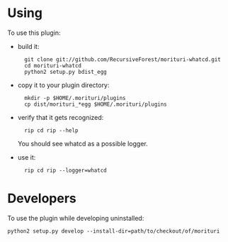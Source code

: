 Using
=====

To use this plugin:

* build it:

        git clone git://github.com/RecursiveForest/morituri-whatcd.git
        cd morituri-whatcd
        python2 setup.py bdist_egg

* copy it to your plugin directory:

        mkdir -p $HOME/.morituri/plugins
        cp dist/morituri_*egg $HOME/.morituri/plugins

* verify that it gets recognized:

        rip cd rip --help

   You should see whatcd as a possible logger.

* use it:

        rip cd rip --logger=whatcd


Developers
==========

To use the plugin while developing uninstalled:

    python2 setup.py develop --install-dir=path/to/checkout/of/morituri
